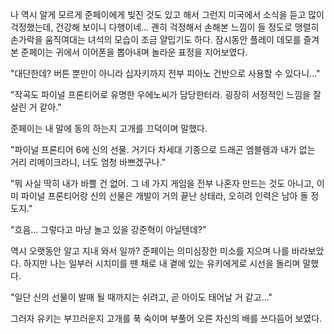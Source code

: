 나 역시 알게 모르게 준페이에게 빚진 것도 있고 해서 그런지 미국에서 소식을 듣고 많이 걱정했는데, 건강해 보이니 다행이네... 
괜히 걱정해서 손해본 느낌이 들 정도로 맹렬히 손가락을 움직여대는 녀석의 모습이 조금 얄밉기도 하다. 
잠시동안 플레이 데모를 즐겨본 준페이는 귀에서 이어폰을 뽑아내며 놀라운 표정을 지어보였다. 

"대단한데? 버튼 뿐만이 아니라 십자키까지 전부 피아노 건반으로 사용할 수 있다니..." 

"작곡도 파이널 프론티어로 유명한 우에노씨가 담당한터라. 굉장히 서정적인 느낌을 잘 살린 거 같아." 

준페이는 내 말에 동의 하는지 고개를 끄덕이며 말했다. 

"파이널 프론티어 6에 신의 선물. 거기다 차세대 기종으로 드래곤 엠블렘과 내가 없는 거리 리메이크라니, 너도 엄청 바쁘겠구나." 

"뭐 사실 딱히 내가 바쁠 건 없어. 그 네 가지 게임을 전부 나혼자 만드는 것도 아니고, 이미 파이널 프론티어랑 신의 선물은 개발이 거의 끝난 상태라, 오히려 인력은 남아 돌 정도지." 

"흐음... 그렇다고 마냥 놀고 있을 강준혁이 아닐텐데?" 

역시 오랫동안 알고 지내 와서 일까? 준페이는 의미심장한 미소를 지으며 나를 바라보았다. 
하지만 나는 일부러 시치미를 땐 채로 내 곁에 있는 유키에게로 시선을 돌리며 말했다. 

"일단 신의 선물이 발매 될 때까지는 쉬려고, 곧 아이도 태어날 거 같고..." 

그러자 유키는 부끄러운지 고개를 푹 숙이며 부풀어 오른 자신의 배를 쓰다듬어 보였다. 